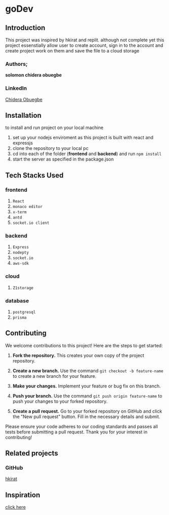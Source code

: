 # goDev

## Introduction

This project was inspired by hkirat and replit. although not complete yet this project essenstially allow user to create account, sign in to the account and create project work on them and save the file to a cloud storage

### Authors;

**solomon chidera obuegbe**

### Linkedln

[Chidera Obuegbe](https://www.linkedin.com/in/chidera-obuegbe-ab46b225b)

## Installation

to install and run project on your local machine

1. set up your nodejs enviroment as this project is built with react and expressjs
2. clone the repository to your local pc
3. cd into each of the folder (**frontend** and **backend**) and run `npm install`
4. start the server as specified in the package.json

## Tech Stacks Used

### frontend

1. `React`
2. `monaco editor`
3. `x-term`
4. `antd`
5. `socket.io client`

### backend

1. `Express`
2. `nodepty`
3. `socket.io`
4. `aws-sdk`

### cloud

1. `Z1storage`

### database

1. `postgresql`
2. `prisma`

## Contributing

We welcome contributions to this project! Here are the steps to get started:

1. **Fork the repository.** This creates your own copy of the project repository.

2. **Create a new branch.** Use the command `git checkout -b feature-name` to create a new branch for your feature.

3. **Make your changes.** Implement your feature or bug fix on this branch.

4. **Push your branch.** Use the command `git push origin feature-name` to push your changes to your forked repository.

5. **Create a pull request.** Go to your forked repository on GitHub and click the "New pull request" button. Fill in the necessary details and submit.

Please ensure your code adheres to our coding standards and passes all tests before submitting a pull request. Thank you for your interest in contributing!

## Related projects

### GitHub

[hkirat](https://github.com/hkirat/repl)

## Inspiration

[click here](https://www.linkedin.com/posts/chidera-obuegbe-ab46b225b_alxabrafrica-julienbarbier-alxabrse-activity-7205997026902290433-ckmT?utm_source=combined_share_message&utm_medium=member_desktop)

